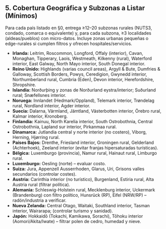 ## 5. Cobertura Geográfica y Subzonas a Listar (Mínimos)
Para cada país listado en §0, entrega ≥12–20 subzonas rurales (NUTS3, condado, comarca o equivalente) y, para cada subzona, ≥3 localidades (aldeas/pueblos) con micro-datos. Incluye zonas urbanas pequeñas o edge-rurales si cumplen filtros y ofrecen hospitales/servicios.

*   **Irlanda:** Leitrim, Roscommon, Longford, Offaly (interior), Cavan, Monaghan, Tipperary, Laois, Westmeath, Kilkenny (rural), Waterford interior, East Galway, North Mayo interior, South Donegal interior.
*   **Reino Unido:** Highlands (varias council areas), Argyll & Bute, Dumfries & Galloway, Scottish Borders, Powys, Ceredigion, Gwynedd interior, Northumberland rural, Cumbria (Eden), Devon interior, Herefordshire, Shropshire.
*   **Islandia:** Norðurþing y zonas de Norðurland eystra/interior; Suðurland rural; Snæfellsnes interior.
*   **Noruega:** Innlandet (Hedmark/Oppland), Telemark interior, Trøndelag rural, Nordland interior, Agder interior.
*   **Suecia:** Dalarna, Värmland, Jämtland, Västerbotten interior, Örebro rural, Kalmar interior, Kronoberg.
*   **Finlandia:** Kainuu, North Karelia interior, South Ostrobothnia, Central Ostrobothnia, Lapland sur interior, Pirkanmaa rural.
*   **Dinamarca:** Jutlandia central y norte interior (no costero), Viborg, Herning, Hjørring rural.
*   **Países Bajos:** Drenthe, Friesland interior, Groningen rural, Gelderland (Achterhoek), Zeeland interior (evitar franjas hipersaturadas turísticas).
*   **Bélgica:** Luxemburgo (provincia), Namur rural, Hainaut rural, Limburgo rural.
*   **Luxemburgo:** Oesling (norte) – evaluar costo.
*   **Suiza:** Jura, Appenzell Ausserrhoden, Glarus, Uri, Grisons valles secundarios (controlar costes).
*   **Austria:** Carinthia interior (no turístico), Burgenland, Estiria rural, Alta Austria rural (filtrar política).
*   **Alemania:** Schleswig-Holstein rural, Mecklenburg interior, Uckermark (Brandenburg) con filtro político, Hunsrück (RP), Eifel (NRW/RP) – radón/industria a verificar.
*   **Nueva Zelanda:** Central Otago, Waitaki, Southland interior, Tasman interior, Wairarapa; (controlar turismo y sanidad).
*   **Japón:** Hokkaidō (Tokachi, Kamikawa, Sorachi), Tōhoku interior (Aomori/Akita/Iwate) – filtrar polen de cedro, humedad y nieve.

